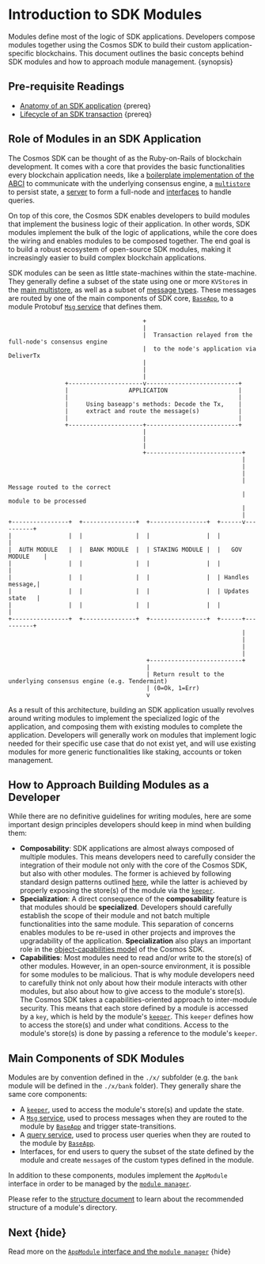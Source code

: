 <!--
order: 1
-->

# Introduction to SDK Modules

Modules define most of the logic of SDK applications. Developers compose modules
together using the Cosmos SDK to build their custom application-specific
blockchains. This document outlines the basic concepts behind SDK modules and
how to approach module management. {synopsis}

## Pre-requisite Readings

- [Anatomy of an SDK application](../basics/app-anatomy.md) {prereq}
- [Lifecycle of an SDK transaction](../basics/tx-lifecycle.md) {prereq}

## Role of Modules in an SDK Application

The Cosmos SDK can be thought of as the Ruby-on-Rails of blockchain development.
It comes with a core that provides the basic functionalities every blockchain
application needs, like a
[boilerplate implementation of the ABCI](../core/baseapp.md) to communicate with
the underlying consensus engine, a [`multistore`](../core/store.md#multistore)
to persist state, a [server](../core/node.md) to form a full-node and
[interfaces](./module-interfaces.md) to handle queries.

On top of this core, the Cosmos SDK enables developers to build modules that
implement the business logic of their application. In other words, SDK modules
implement the bulk of the logic of applications, while the core does the wiring
and enables modules to be composed together. The end goal is to build a robust
ecosystem of open-source SDK modules, making it increasingly easier to build
complex blockchain applications.

SDK modules can be seen as little state-machines within the state-machine. They
generally define a subset of the state using one or more `KVStore`s in the
[main multistore](../core/store.md), as well as a subset of
[message types](./messages-and-queries.md#messages). These messages are routed
by one of the main components of SDK core, [`BaseApp`](../core/baseapp.md), to a
module Protobuf [`Msg` service](./msg-services.md) that defines them.

```
                                      +
                                      |
                                      |  Transaction relayed from the full-node's consensus engine
                                      |  to the node's application via DeliverTx
                                      |
                                      |
                                      |
                +---------------------v--------------------------+
                |                 APPLICATION                    |
                |                                                |
                |     Using baseapp's methods: Decode the Tx,    |
                |     extract and route the message(s)           |
                |                                                |
                +---------------------+--------------------------+
                                      |
                                      |
                                      |
                                      +---------------------------+
                                                                  |
                                                                  |
                                                                  |
                                                                  |  Message routed to the correct
                                                                  |  module to be processed
                                                                  |
                                                                  |
+----------------+  +---------------+  +----------------+  +------v----------+
|                |  |               |  |                |  |                 |
|  AUTH MODULE   |  |  BANK MODULE  |  | STAKING MODULE |  |   GOV MODULE    |
|                |  |               |  |                |  |                 |
|                |  |               |  |                |  | Handles message,|
|                |  |               |  |                |  | Updates state   |
|                |  |               |  |                |  |                 |
+----------------+  +---------------+  +----------------+  +------+----------+
                                                                  |
                                                                  |
                                                                  |
                                                                  |
                                       +--------------------------+
                                       |
                                       | Return result to the underlying consensus engine (e.g. Tendermint)
                                       | (0=Ok, 1=Err)
                                       v
```

As a result of this architecture, building an SDK application usually revolves
around writing modules to implement the specialized logic of the application,
and composing them with existing modules to complete the application. Developers
will generally work on modules that implement logic needed for their specific
use case that do not exist yet, and will use existing modules for more generic
functionalities like staking, accounts or token management.

## How to Approach Building Modules as a Developer

While there are no definitive guidelines for writing modules, here are some
important design principles developers should keep in mind when building them:

- **Composability**: SDK applications are almost always composed of multiple
  modules. This means developers need to carefully consider the integration of
  their module not only with the core of the Cosmos SDK, but also with other
  modules. The former is achieved by following standard design patterns outlined
  [here](#main-components-of-sdk-modules), while the latter is achieved by
  properly exposing the store(s) of the module via the [`keeper`](./keeper.md).
- **Specialization**: A direct consequence of the **composability** feature is
  that modules should be **specialized**. Developers should carefully establish
  the scope of their module and not batch multiple functionalities into the same
  module. This separation of concerns enables modules to be re-used in other
  projects and improves the upgradability of the application. **Specialization**
  also plays an important role in the
  [object-capabilities model](../core/ocap.md) of the Cosmos SDK.
- **Capabilities**: Most modules need to read and/or write to the store(s) of
  other modules. However, in an open-source environment, it is possible for some
  modules to be malicious. That is why module developers need to carefully think
  not only about how their module interacts with other modules, but also about
  how to give access to the module's store(s). The Cosmos SDK takes a
  capabilities-oriented approach to inter-module security. This means that each
  store defined by a module is accessed by a `key`, which is held by the
  module's [`keeper`](./keeper.md). This `keeper` defines how to access the
  store(s) and under what conditions. Access to the module's store(s) is done by
  passing a reference to the module's `keeper`.

## Main Components of SDK Modules

Modules are by convention defined in the `./x/` subfolder (e.g. the `bank`
module will be defined in the `./x/bank` folder). They generally share the same
core components:

- A [`keeper`](./keeper.md), used to access the module's store(s) and update the
  state.
- A [`Msg` service](./messages-and-queries.md#messages), used to process
  messages when they are routed to the module by
  [`BaseApp`](../core/baseapp.md#message-routing) and trigger state-transitions.
- A [query service](./query-services.md), used to process user queries when they
  are routed to the module by [`BaseApp`](../core/baseapp.md#query-routing).
- Interfaces, for end users to query the subset of the state defined by the
  module and create `message`s of the custom types defined in the module.

In addition to these components, modules implement the `AppModule` interface in
order to be managed by the [`module manager`](./module-manager.md).

Please refer to the [structure document](./structure.md) to learn about the
recommended structure of a module's directory.

## Next {hide}

Read more on the
[`AppModule` interface and the `module manager`](./module-manager.md) {hide}
